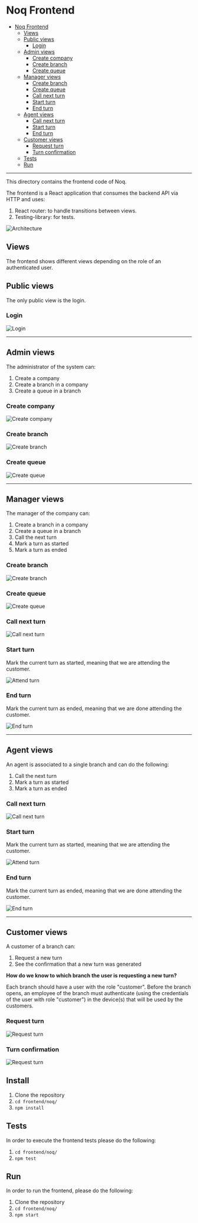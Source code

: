 # Noq Frontend

- [Noq Frontend](#noq-frontend)
  - [Views](#views)
  - [Public views](#public-views)
    - [Login](#login)
  - [Admin views](#admin-views)
    - [Create company](#create-company)
    - [Create branch](#create-branch)
    - [Create queue](#create-queue)
  - [Manager views](#manager-views)
    - [Create branch](#create-branch-1)
    - [Create queue](#create-queue-1)
    - [Call next turn](#call-next-turn)
    - [Start turn](#start-turn)
    - [End turn](#end-turn)
  - [Agent views](#agent-views)
    - [Call next turn](#call-next-turn-1)
    - [Start turn](#start-turn-1)
    - [End turn](#end-turn-1)
  - [Customer views](#customer-views)
    - [Request turn](#request-turn)
    - [Turn confirmation](#turn-confirmation)
  - [Tests](#tests)
  - [Run](#run)

---

This directory contains the frontend code of Noq.

The frontend is a React application that consumes the backend API via HTTP and uses:
1. React router: to handle transitions between views.
2. Testing-library: for tests.

![Architecture](../../backend/docs/diagrams/architecture.jpg)

## Views

The frontend shows different views depending on the role of an authenticated user.

## Public views

The only public view is the login.

### Login

![Login](docs/1-login.png)

---

## Admin views

The administrator of the system can:

1. Create a company
2. Create a branch in a company
3. Create a queue in a branch

### Create company

![Create company](docs/2-admin-home.png)

### Create branch

![Create branch](docs/3-create-branch.png)

### Create queue

![Create queue](docs/4-create-queue.png)

---

## Manager views

The manager of the company can:

1. Create a branch in a company
2. Create a queue in a branch
3. Call the next turn
4. Mark a turn as started
5. Mark a turn as ended

### Create branch

![Create branch](docs/5-manager-home.png)

### Create queue

![Create queue](docs/6-create-queue.png)

### Call next turn

![Call next turn](docs/7-call-next-turn.png)

### Start turn

Mark the current turn as started, meaning that we are attending the customer.

![Attend turn](docs/9-attending-turn.png)

### End turn

Mark the current turn as ended, meaning that we are done attending the customer.

![End turn](docs/10-started-atteding-turn.png)

---

## Agent views

An agent is associated to a single branch and can do the following:

1. Call the next turn
2. Mark a turn as started
3. Mark a turn as ended

### Call next turn

![Call next turn](docs/8-agent-home.png)

### Start turn

Mark the current turn as started, meaning that we are attending the customer.

![Attend turn](docs/9-attending-turn.png)

### End turn

Mark the current turn as ended, meaning that we are done attending the customer.

![End turn](docs/10-started-atteding-turn.png)

---

## Customer views

A customer of a branch can:

1. Request a new turn
2. See the confirmation that a new turn was generated

**How do we know to which branch the user is requesting a new turn?**

Each branch should have a user with the role "customer".
Before the branch opens, an employee of the branch must authenticate (using the
credentials of the user with role "customer") in the device(s) that will be
used by the customers.

### Request turn

![Request turn](docs/11-customer-home.png)

### Turn confirmation

![Request turn](docs/12-turn-confirmation.png)

## Install

1. Clone the repository
2. `cd frontend/noq/`
3. `npm install`

## Tests

In order to execute the frontend tests please do the following:

1. `cd frontend/noq/`
2. `npm test`

## Run

In order to run the frontend, please do the following:

1. Clone the repository
2. `cd frontend/noq/`
3. `npm start`
